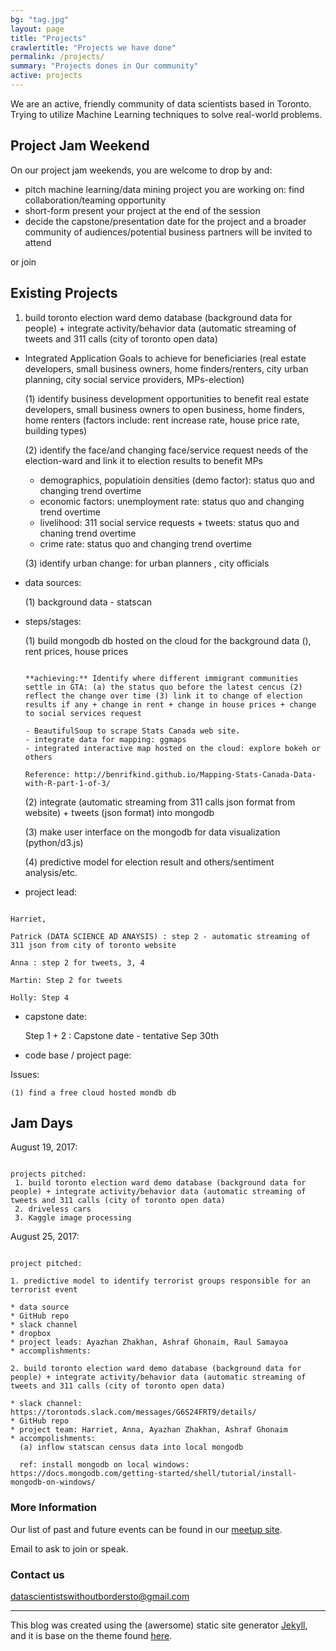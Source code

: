 ```yaml
---
bg: "tag.jpg"
layout: page
title: "Projects"
crawlertitle: "Projects we have done"
permalink: /projects/
summary: "Projects dones in Our community"
active: projects
---
```


We are an active, friendly community of data scientists based in Toronto. Trying to utilize Machine Learning techniques to solve real-world problems. 

Project Jam Weekend
---
On our project jam weekends, you are welcome to drop by and:

* pitch machine learning/data mining project you are working on: find collaboration/teaming opportunity
* short-form present your project at the end of the session
* decide the capstone/presentation date for the project and a broader community of audiences/potential business partners will be invited to attend 

or join 

Existing Projects
---

1. build toronto election ward demo database (background data for people) + integrate activity/behavior data (automatic streaming of tweets and 311 calls (city of toronto open data)

  * Integrated Application Goals to achieve for beneficiaries (real estate developers, small business owners, home finders/renters, city urban planning, city social service providers, MPs-election)
    
    (1) identify business development opportunities to benefit real estate developers, small business owners to open business, home finders, home renters (factors include: rent increase rate, house price rate, building types)
    
    (2) identify the face/and changing face/service request needs of the election-ward and link it to election results to benefit MPs
      - demographics, populatioin densities (demo factor): status quo and changing trend overtime
      - economic factors: unemployment rate: status quo and changing trend overtime
      - livelihood: 311 social service requests + tweets: status quo and chaning trend overtime
      - crime rate: status quo and changing trend overtime
    
    (3) identify urban change: for urban planners , city officials
  
  * data sources:
  
    (1) background data - statscan 
    
  * steps/stages: 
  
    (1) build mongodb db hosted on the cloud for the background data (), rent prices, house prices 
    
    ```
    
    **achieving:** Identify where different immigrant communities settle in GTA: (a) the status quo before the latest cencus (2) reflect the change over time (3) link it to change of election results if any + change in rent + change in house prices + change to social services request 
    
    - BeautifulSoup to scrape Stats Canada web site.
    - integrate data for mapping: ggmaps
    - integrated interactive map hosted on the cloud: explore bokeh or others
    
    Reference: http://benrifkind.github.io/Mapping-Stats-Canada-Data-with-R-part-1-of-3/
    
    ```
    
    (2) integrate (automatic streaming from 311 calls json format from website) + tweets (json format) into mongodb
    
    (3) make user interface on the mongodb for data visualization (python/d3.js)
    
    (4) predictive model for election result and others/sentiment analysis/etc.  

  * project lead: 
  
  ``` 
  
  Harriet,  
  
  Patrick (DATA SCIENCE AD ANAYSIS) : step 2 - automatic streaming of 311 json from city of toronto website
  
  Anna : step 2 for tweets, 3, 4 
  
  Martin: Step 2 for tweets 
  
  Holly: Step 4
  
  ```
    
    
  * capstone date:
  
    Step 1 + 2 : Capstone date - tentative Sep 30th
  
  * code base / project page:
  
  Issues:
  
    (1) find a free cloud hosted mondb db
  


Jam Days 
---
August 19, 2017:

```

projects pitched:
 1. build toronto election ward demo database (background data for people) + integrate activity/behavior data (automatic streaming of tweets and 311 calls (city of toronto open data)
 2. driveless cars
 3. Kaggle image processing

```

August 25, 2017:

```

project pitched:

1. predictive model to identify terrorist groups responsible for an terrorist event

* data source
* GitHub repo
* slack channel
* dropbox
* project leads: Ayazhan Zhakhan, Ashraf Ghonaim, Raul Samayoa
* accomplishments: 

2. build toronto election ward demo database (background data for people) + integrate activity/behavior data (automatic streaming of tweets and 311 calls (city of toronto open data)

* slack channel: https://torontods.slack.com/messages/G6S24FRT9/details/
* GitHub repo
* project team: Harriet, Anna, Ayazhan Zhakhan, Ashraf Ghonaim
* accompolishments:
  (a) inflow statscan census data into local mongodb
  
  ref: install mongodb on local windows: https://docs.mongodb.com/getting-started/shell/tutorial/install-mongodb-on-windows/

```

### More Information

Our list of past and future events can be found in our [meetup site](https://www.meetup.com/Toronto-Machine-Learning-Book-Club/).

Email to ask to join or speak.



### Contact us

[datascientistswithoutbordersto@gmail.com](mailto:datascientistswithoutbordersto@gmail.com)



----

This blog was created using the (awersome) static site generator [Jekyll][jekyll], and it is base on the theme found [here][jekyll-new].

[jekyll-new]: https://github.com/jglovier/jekyll-new
[jekyll]: http://jekyllrb.com/
